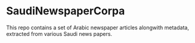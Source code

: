 # SaudiNewspaperCorpa
This repo contains a set of Arabic newspaper articles alongwith metadata, extracted from various Saudi news papers.
